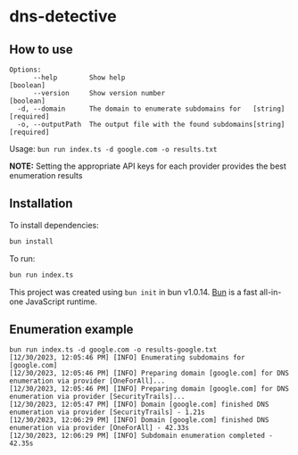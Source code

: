 # dns-detective

## How to use

```
Options:
      --help        Show help                                          [boolean]
      --version     Show version number                                [boolean]
  -d, --domain      The domain to enumerate subdomains for   [string] [required]
  -o, --outputPath  The output file with the found subdomains[string] [required]
```

Usage: `bun run index.ts -d google.com -o results.txt`

**NOTE:** Setting the appropriate API keys for each provider provides the best enumeration results

## Installation

To install dependencies:

```bash
bun install
```

To run:

```bash
bun run index.ts
```

This project was created using `bun init` in bun v1.0.14. [Bun](https://bun.sh) is a fast all-in-one JavaScript runtime.

## Enumeration example

```
bun run index.ts -d google.com -o results-google.txt
[12/30/2023, 12:05:46 PM] [INFO] Enumerating subdomains for [google.com]
[12/30/2023, 12:05:46 PM] [INFO] Preparing domain [google.com] for DNS enumeration via provider [OneForAll]...
[12/30/2023, 12:05:46 PM] [INFO] Preparing domain [google.com] for DNS enumeration via provider [SecurityTrails]...
[12/30/2023, 12:05:47 PM] [INFO] Domain [google.com] finished DNS enumeration via provider [SecurityTrails] - 1.21s
[12/30/2023, 12:06:29 PM] [INFO] Domain [google.com] finished DNS enumeration via provider [OneForAll] - 42.33s
[12/30/2023, 12:06:29 PM] [INFO] Subdomain enumeration completed - 42.35s
```

